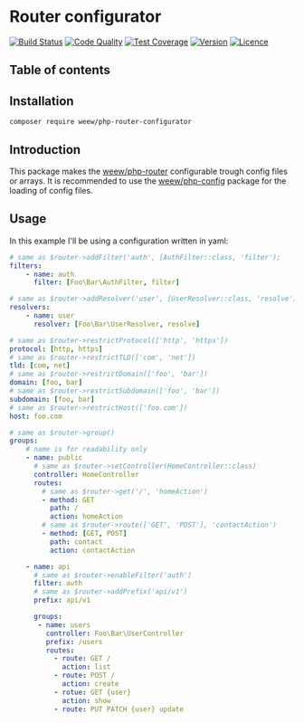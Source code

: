 # Router configurator

[![Build Status](https://img.shields.io/travis/weew/php-router-configurator.svg)](https://travis-ci.org/weew/php-router-configurator)
[![Code Quality](https://img.shields.io/scrutinizer/g/weew/php-router-configurator.svg)](https://scrutinizer-ci.com/g/weew/php-router-configurator)
[![Test Coverage](https://img.shields.io/coveralls/weew/php-router-configurator.svg)](https://coveralls.io/github/weew/php-router-configurator)
[![Version](https://img.shields.io/packagist/v/weew/php-router-configurator.svg)](https://packagist.org/packages/weew/php-router-configurator)
[![Licence](https://img.shields.io/packagist/l/weew/php-router-configurator.svg)](https://packagist.org/packages/weew/php-router-configurator)

## Table of contents

## Installation

`composer require weew/php-router-configurator`

## Introduction

This package makes the [weew/php-router](https://github.com/weew/php-router) configurable trough config files or arrays. It is recommended to use the [weew/php-config](https://github.com/weew/php-config) package for the loading of config files.

## Usage

In this example I'll be using a configuration written in yaml:

```yaml
# same as $router->addFilter('auth', [AuthFilter::class, 'filter');
filters:
    - name: auth
      filter: [Foo\Bar\AuthFilter, filter]

# same as $router->addResolver('user', [UserResolver::class, 'resolve');
resolvers:
    - name: user
      resolver: [Foo\Bar\UserResolver, resolve]

# same as $router->restrictProtocol(['http', 'https'])
protocol: [http, https]
# same as $router->restrictTLD(['com', 'net'])
tld: [com, net]
# same as $router->restrictDomain(['foo', 'bar'])
domain: [foo, bar]
# same as $router->restrictSubdomain(['foo', 'bar'])
subdomain: [foo, bar]
# same as $router->restrictHost(['foo.com'])
host: foo.com

# same as $router->group()
groups:
    # name is for readability only
    - name: public
      # same as $router->setController(HomeController::class)
      controller: HomeController
      routes:
        # same as $router->get('/', 'homeAction')
        - method: GET
          path: /
          action: homeAction
        # same as $router->route(['GET', 'POST'], 'contactAction')
        - method: [GET, POST]
          path: contact
          action: contactAction

    - name: api
      # same as $router->enableFilter('auth')
      filter: auth
      # same as $router->addPrefix('api/v1')
      prefix: api/v1

      groups:
       - name: users
         controller: Foo\Bar\UserController
         prefix: /users
         routes:
           - route: GET /
             action: list
           - route: POST /
             action: create
           - rotue: GET {user}
             action: show
           - route: PUT PATCH {user} update
```
